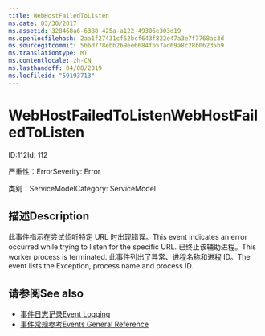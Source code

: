 ```yaml
---
title: WebHostFailedToListen
ms.date: 03/30/2017
ms.assetid: 328468a6-6388-425a-a122-49306e303d19
ms.openlocfilehash: 2aa1f27431cf62bcf643f822e47a3e7f7768ac3d
ms.sourcegitcommit: 5b6d778ebb269ee6684fb57ad69a8c28b06235b9
ms.translationtype: MT
ms.contentlocale: zh-CN
ms.lasthandoff: 04/08/2019
ms.locfileid: "59193713"
---
```

# <a name="webhostfailedtolisten"></a><span data-ttu-id="4e1cd-102">WebHostFailedToListen</span><span class="sxs-lookup"><span data-stu-id="4e1cd-102">WebHostFailedToListen</span></span>
<span data-ttu-id="4e1cd-103">ID:112</span><span class="sxs-lookup"><span data-stu-id="4e1cd-103">Id: 112</span></span>  
  
 <span data-ttu-id="4e1cd-104">严重性：Error</span><span class="sxs-lookup"><span data-stu-id="4e1cd-104">Severity: Error</span></span>  
  
 <span data-ttu-id="4e1cd-105">类别：ServiceModel</span><span class="sxs-lookup"><span data-stu-id="4e1cd-105">Category: ServiceModel</span></span>  
  
## <a name="description"></a><span data-ttu-id="4e1cd-106">描述</span><span class="sxs-lookup"><span data-stu-id="4e1cd-106">Description</span></span>  
 <span data-ttu-id="4e1cd-107">此事件指示在尝试侦听特定 URL 时出现错误。</span><span class="sxs-lookup"><span data-stu-id="4e1cd-107">This event indicates an error occurred while trying to listen for the specific URL.</span></span> <span data-ttu-id="4e1cd-108">已终止该辅助进程。</span><span class="sxs-lookup"><span data-stu-id="4e1cd-108">This worker process is terminated.</span></span> <span data-ttu-id="4e1cd-109">此事件列出了异常、进程名称和进程 ID。</span><span class="sxs-lookup"><span data-stu-id="4e1cd-109">The event lists the Exception, process name and process ID.</span></span>  
  
## <a name="see-also"></a><span data-ttu-id="4e1cd-110">请参阅</span><span class="sxs-lookup"><span data-stu-id="4e1cd-110">See also</span></span>

- [<span data-ttu-id="4e1cd-111">事件日志记录</span><span class="sxs-lookup"><span data-stu-id="4e1cd-111">Event Logging</span></span>](../../../../../docs/framework/wcf/diagnostics/event-logging/index.md)
- [<span data-ttu-id="4e1cd-112">事件常规参考</span><span class="sxs-lookup"><span data-stu-id="4e1cd-112">Events General Reference</span></span>](../../../../../docs/framework/wcf/diagnostics/event-logging/events-general-reference.md)
